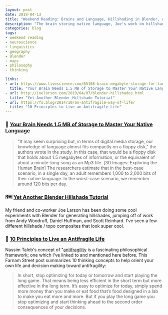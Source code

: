 ```yaml
---
layout: post
date: 2019-04-13
title: "Weekend Reading: Brains and Language, Hillshading in Blender, and Antifragility"
description: "The brain storing native language, Joe's work on hillshading, and living antifragility."
categories: blog
tags:
- weekend reading
- neuroscience
- linguistics
- geography
- Blender
- maps
- philosophy
- thinking

links:
- url: https://www.livescience.com/65108-brain-megabyte-storage-for-language.html
  title: "Your Brain Needs 1.5 MB of Storage to Master Your Native Language" 
- url: http://joelarson.com/2019/04/07/blender-hillshades.html
  title: "Yet Another Blender Hillshade Tutorial"
- url: https://fs.blog/2014/10/an-antifragile-way-of-life/
  title: "10 Principles to Live an Antifragile Life"
---
```


### 🧠 [Your Brain Needs 1.5 MB of Storage to Master Your Native Language](https://www.livescience.com/65108-brain-megabyte-storage-for-language.html "Your Brain Needs 1.5 MB of Storage to Master Your Native Language")

> "It may seem surprising but, in terms of digital media storage, our knowledge of language almost fits compactly on a floppy disk," the authors wrote in the study. In this case, that would be a floppy disk that holds about 1.5 megabytes of information, or the equivalent of about a minute-long song as an Mp3 file. [3D Images: Exploring the Human Brain]
The researchers estimate that in the best-case scenario, in a single day, an adult remembers 1,000 to 2,000 bits of their native language. In the worst-case scenario, we remember around 120 bits per day.

### 🗺 [Yet Another Blender Hillshade Tutorial](http://joelarson.com/2019/04/07/blender-hillshades.html "Yet Another Blender Hillshade Tutorial")

My friend and co-worker Joe Larson has been doing some cool experiments with Blender for generating hillshades, jumping off of work from Andy Woodruff, Daniel Huffman, and Scott Reinhard. I've seen a few different hillshade / topo composites that look super cool.

### 📜 [10 Principles to Live an Antifragile Life](https://fs.blog/2014/10/an-antifragile-way-of-life/ "10 Principles to Live an Antifragile Life")

Nassim Taleb's concept of "[antifragility](https://fs.blog/2014/04/antifragile-a-definition/ "Antifragility") is a fascinating philosophical framework; one which I've linked to and mentioned here before. This Farnam Street post summarizes 10 thinking concepts to help orient your own life and decision making toward antifragility:

> In short, stop optimizing for today or tomorrow and start playing the long game. That means being less efficient in the short term but more effective in the long term. It’s easy to optimize for today, simply spend more money than you make or eat food that’s food designed in a lab to make you eat more and more. But if you play the long game you stop optimizing and start thinking ahead to the second order consequences of your decisions.
